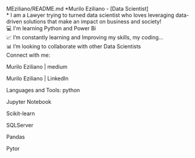 MEziliano/README.md
*Murilo Eziliano - [Data Scientist] </br> *
I am a Lawyer trying to turned data scientist who loves leveraging data-driven solutions that make an impact on business and society! </br>
💻 I'm learning Python and Power Bi </br>
📈 I’m constantly learning and Improving my skills, my coding... </br>
📊 I’m looking to collaborate with other Data Scientists</br>
Connect with me:


Murilo Eziliano | medium

Murilo Eziliano | LinkedIn


Languages and Tools:
python

Jupyter Notebook

Scikit-learn


SQLServer

Pandas

Pytor



